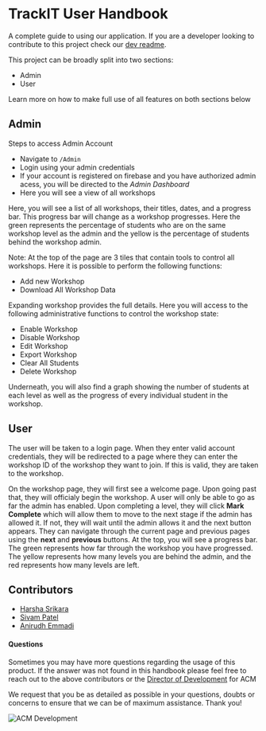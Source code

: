 # TrackIT User Handbook

A complete guide to using our application. If you are a developer looking to contribute to this project check our [dev readme](./README.md).

This project can be broadly split into two sections:

- Admin
- User

Learn more on how to make full use of all features on both sections below

## Admin

Steps to access Admin Account
 - Navigate to `/Admin`
 - Login using your admin credentials
 - If your account is registered on firebase and you have authorized admin acess, you will be directed to the _Admin Dashboard_
 - Here you will see a view of all workshops

Here, you will see a list of all workshops, their titles, dates, and a progress bar. This progress bar will change as a workshop progresses. Here the green represents the percentage of students who are on the same workshop level as the admin and the yellow is the percentage of students behind the workshop admin.

Note: At the top of the page are 3 tiles that contain tools to control all workshops. Here it is possible to perform the following functions:
 - Add new Workshop
 - Download All Workshop Data

Expanding workshop provides the full details. Here you will access to the following administrative functions to control the workshop state:
 - Enable Workshop
 - Disable Workshop
 - Edit Workshop
 - Export Workshop
 - Clear All Students
 - Delete Workshop

Underneath, you will also find a graph showing the number of students at each level as well as the progress of every individual student in the workshop.

## User

The user will be taken to a login page. When they enter valid account credentials, they will be redirected to a page where they can enter the workshop ID of the workshop they want to join. If this is valid, they are taken to the workshop.

On the workshop page, they will first see a welcome page. Upon going past that, they will officialy begin the workshop. A user will only be able to go as far the admin has enabled. Upon completing a level, they will click **Mark Complete** which will allow them to move to the next stage if the admin has allowed it. If not, they will wait until the admin allows it and the next button appears. They can navigate through the current page and previous pages using the **next** and **previous** buttons. At the top, you will see a progress bar. The green represents how far through the workshop you have progressed. The yellow represents how many levels you are behind the admin, and the red represents how many levels are left.

## Contributors

- [Harsha Srikara](https://harshasrikara.com)
- [Sivam Patel]()
- [Anirudh Emmadi]()

#### Questions

Sometimes you may have more questions regarding the usage of this product. If the answer was not found in this handbook please feel free to reach out to the above contributors or the [Director of Development](mailto:development@acmutd.co) for ACM

We request that you be as detailed as possible in your questions, doubts or concerns to ensure that we can be of maximum assistance. Thank you!

![ACM Development](https://www.acmutd.co/brand/Development/Banners/light_dark_background.png)
